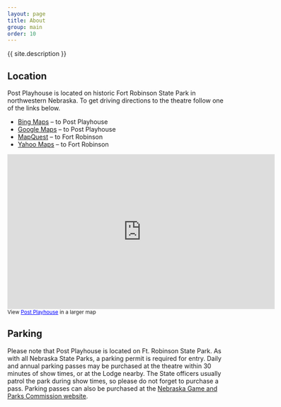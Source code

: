 ```yaml
---
layout: page
title: About
group: main
order: 10
---
```


{{ site.description }}

## Location

Post Playhouse is located on historic Fort Robinson State Park in northwestern Nebraska. To get driving directions to the theatre follow one of the links below.

<ul>
<li><a href="http://www.bing.com/maps/?v=2&amp;cp=r3b57g6cb5p3&amp;lvl=18&amp;dir=0&amp;sty=b&amp;sp=Point.r3b4xz6cb5sc_Post%20Playhouse_Post%20Playhouse%20is%20located%20in%20Historic%20Fort%20Robinson%20State%20Park%2C%20and%20is%20Northwestern%20Nebraska's%20Premiere%20venue%20for%20live%20theatre._http%3A%2F%2Fwww.postplayhouse.com_http%3A%2F%2Fwww.postplayhouse.com%2Fwordpress%2Fwp-content%2Fthemes%2Fpostplayhouse2.1%2Fimages%2Fplayhouse%255fpic.jpg_" target="_blank">Bing Maps</a> – to Post Playhouse</li>
<li><a href="http://maps.google.com/maps/ms?f=q&amp;hl=en&amp;geocode=&amp;ie=UTF8&amp;msa=0&amp;ll=42.668963,-103.464013&amp;spn=0.003826,0.009656&amp;z=17&amp;iwstate1=dir&amp;msid=113724959975087314194.00045338a29dc15cb2d92" target="_blank">Google Maps</a> – to Post Playhouse</li>
<li><a href="http://www.mapquest.com/maps?state=NE&amp;cat=fort+robinson+state+park" target="_blank">MapQuest</a> – to Fort Robinson</li>
<li><a href="http://maps.yahoo.com/#mvt=m&amp;lat=42.66546&amp;lon=-103.460484&amp;zoom=16&amp;tt=fort robinson state park&amp;tp=1" target="_blank">Yahoo Maps</a> – to Fort Robinson</li>
</ul>

<p><iframe width="604" height="350" frameborder="0" scrolling="no" marginheight="0" marginwidth="0" src="https://maps.google.com/maps/ms?f=q&amp;hl=en&amp;geocode=&amp;ie=UTF8&amp;msa=0&amp;msid=215815128770604665825.00045338a29dc15cb2d92&amp;ll=42.668963,-103.464013&amp;spn=0.003826,0.009656&amp;t=m&amp;output=embed"></iframe><br><small>View <a href="https://maps.google.com/maps/ms?f=q&amp;hl=en&amp;geocode=&amp;ie=UTF8&amp;msa=0&amp;msid=215815128770604665825.00045338a29dc15cb2d92&amp;ll=42.668963,-103.464013&amp;spn=0.003826,0.009656&amp;t=m&amp;source=embed" style="color:#0000FF;text-align:left">Post Playhouse</a> in a larger map</small></p>

## Parking

Please note that Post Playhouse is located on Ft. Robinson State Park. As with all Nebraska State Parks, a parking permit is required for entry. Daily and annual parking passes may be purchased at the theatre within 30 minutes of show times, or at the Lodge nearby. The State officers usually patrol the park during show times, so please do not forget to purchase a pass. Parking passes can also be purchased at the [Nebraska Game and Parks Commission website](https://ngpc-permits.ne.gov/NGPC-PS/faces/public/welcome).
